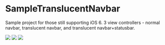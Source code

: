 SampleTranslucentNavbar
=======================

Sample project for those still supporting iOS 6. 3 view controllers - normal navbar, translucent navbar, and translucent navbar+statusbar.

![](https://raw.github.com/pchensoftware/SampleTranslucentNavbar/master/Docs/normal%20navbar.png)
![](https://raw.github.com/pchensoftware/SampleTranslucentNavbar/master/Docs/translucent%20navbar.png)
![](https://raw.github.com/pchensoftware/SampleTranslucentNavbar/master/Docs/translucent%20navbar%20+%20statusbar.png)
